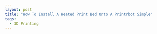 ```yaml
---
layout: post
title: "How To Install A Heated Print Bed Onto A Printrbot Simple"
tags:
  - 3D Printing
---
```

